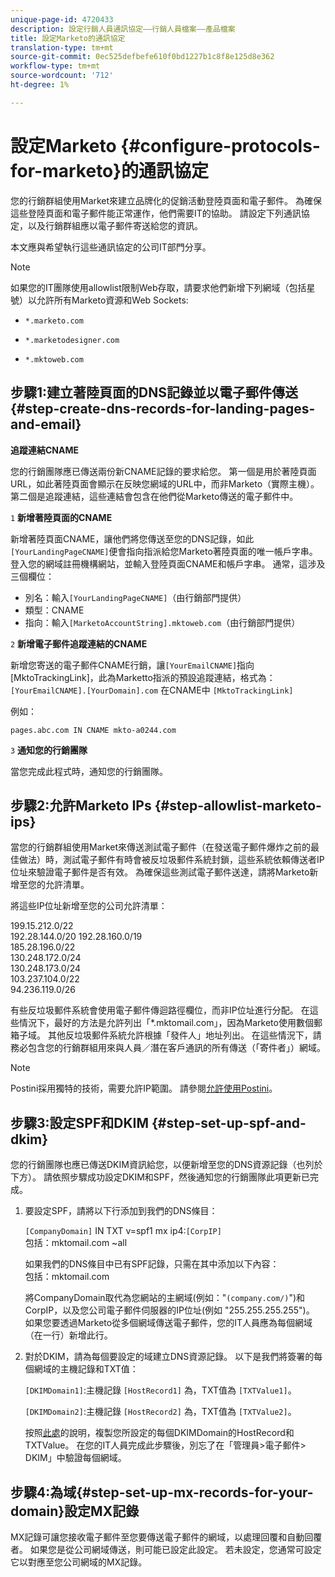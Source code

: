 ```yaml
---
unique-page-id: 4720433
description: 設定行銷人員通訊協定——行銷人員檔案——產品檔案
title: 設定Marketo的通訊協定
translation-type: tm+mt
source-git-commit: 0ec525defbefe610f0bd1227b1c8f8e125d8e362
workflow-type: tm+mt
source-wordcount: '712'
ht-degree: 1%

---
```



# 設定Marketo {#configure-protocols-for-marketo}的通訊協定

您的行銷群組使用Market來建立品牌化的促銷活動登陸頁面和電子郵件。 為確保這些登陸頁面和電子郵件能正常運作，他們需要IT的協助。 請設定下列通訊協定，以及行銷群組應以電子郵件寄送給您的資訊。

本文應與希望執行這些通訊協定的公司IT部門分享。

>[!NOTE]
>
>如果您的IT團隊使用allowlist限制Web存取，請要求他們新增下列網域（包括星號）以允許所有Marketo資源和Web Sockets:

* `*.marketo.com`

* `*.marketodesigner.com`

* `*.mktoweb.com`

## 步驟1:建立著陸頁面的DNS記錄並以電子郵件傳送{#step-create-dns-records-for-landing-pages-and-email}

**追蹤連結CNAME**

您的行銷團隊應已傳送兩份新CNAME記錄的要求給您。 第一個是用於著陸頁面URL，如此著陸頁面會顯示在反映您網域的URL中，而非Marketo（實際主機）。 第二個是追蹤連結，這些連結會包含在他們從Marketo傳送的電子郵件中。

`1` **新增著陸頁面的CNAME**

新增著陸頁面CNAME，讓他們將您傳送至您的DNS記錄，如此`[YourLandingPageCNAME]`便會指向指派給您Marketo著陸頁面的唯一帳戶字串。 登入您的網域註冊機構網站，並輸入登陸頁面CNAME和帳戶字串。 通常，這涉及三個欄位：

* 別名：輸入`[YourLandingPageCNAME]`（由行銷部門提供）
* 類型：CNAME
* 指向：輸入`[MarketoAccountString].mktoweb.com`（由行銷部門提供）

`2` **新增電子郵件追蹤連結的CNAME**

新增您寄送的電子郵件CNAME行銷，讓`[YourEmailCNAME]`指向[MktoTrackingLink]，此為Marketto指派的預設追蹤連結，格式為：\
`[YourEmailCNAME].[YourDomain].com` 在CNAME中  `[MktoTrackingLink]`

例如：

`pages.abc.com IN CNAME mkto-a0244.com`

`3` **通知您的行銷團隊**

當您完成此程式時，通知您的行銷團隊。

## 步驟2:允許Marketo IPs {#step-allowlist-marketo-ips}

當您的行銷群組使用Market來傳送測試電子郵件（在發送電子郵件爆炸之前的最佳做法）時，測試電子郵件有時會被反垃圾郵件系統封鎖，這些系統依賴傳送者IP位址來驗證電子郵件是否有效。 為確保這些測試電子郵件送達，請將Marketo新增至您的允許清單。

將這些IP位址新增至您的公司允許清單：

199.15.212.0/22\
192.28.144.0/20
192.28.160.0/19\
185.28.196.0/22\
130.248.172.0/24\
130.248.173.0/24\
103.237.104.0/22\
94.236.119.0/26

有些反垃圾郵件系統會使用電子郵件傳迴路徑欄位，而非IP位址進行分配。 在這些情況下，最好的方法是允許列出「*.mktomail.com」，因為Marketo使用數個郵箱子域。 其他反垃圾郵件系統允許根據「發件人」地址列出。 在這些情況下，請務必包含您的行銷群組用來與人員／潛在客戶通訊的所有傳送（「寄件者」）網域。

>[!NOTE]
>
>Postini採用獨特的技術，需要允許IP範圍。 請參閱[允許使用Postini](https://nation.marketo.com/docs/DOC-1066)。

## 步驟3:設定SPF和DKIM {#step-set-up-spf-and-dkim}

您的行銷團隊也應已傳送DKIM資訊給您，以便新增至您的DNS資源記錄（也列於下方）。 請依照步驟成功設定DKIM和SPF，然後通知您的行銷團隊此項更新已完成。

1. 要設定SPF，請將以下行添加到我們的DNS條目：

   `[CompanyDomain]` IN TXT v=spf1 mx ip4:`[CorpIP]`\
   包括：mktomail.com ~all

   如果我們的DNS條目中已有SPF記錄，只需在其中添加以下內容：\
   包括：mktomail.com

   將CompanyDomain取代為您網站的主網域(例如：&quot;`(company.com/)`&quot;)和CorpIP，以及您公司電子郵件伺服器的IP位址(例如 &quot;255.255.255.255&quot;)。 如果您要透過Marketo從多個網域傳送電子郵件，您的IT人員應為每個網域（在一行）新增此行。

1. 對於DKIM，請為每個要設定的域建立DNS資源記錄。 以下是我們將簽署的每個網域的主機記錄和TXT值：

   `[DKIMDomain1]`:主機記錄 `[HostRecord1]` 為，TXT值為 `[TXTValue1]`。

   `[DKIMDomain2]`:主機記錄 `[HostRecord2]` 為，TXT值為 `[TXTValue2]`。

   按照[此處](/help/marketo/product-docs/email-marketing/deliverability/set-up-a-custom-dkim-signature.md)的說明，複製您所設定的每個DKIMDomain的HostRecord和TXTValue。 在您的IT人員完成此步驟後，別忘了在「管理員>電子郵件> DKIM」中驗證每個網域。

## 步驟4:為域{#step-set-up-mx-records-for-your-domain}設定MX記錄

MX記錄可讓您接收電子郵件至您要傳送電子郵件的網域，以處理回覆和自動回覆者。 如果您是從公司網域傳送，則可能已設定此設定。 若未設定，您通常可設定它以對應至您公司網域的MX記錄。
